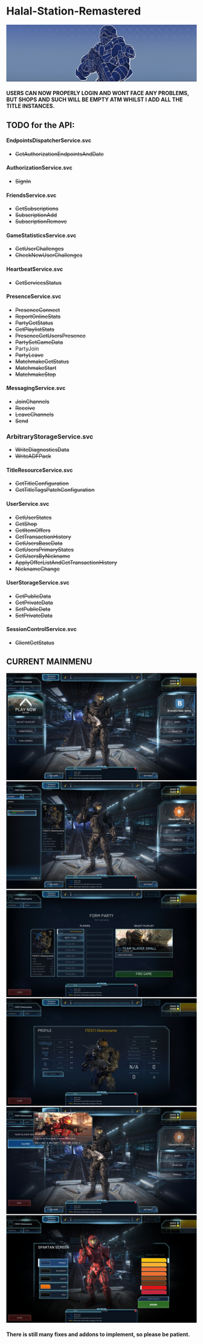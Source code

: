 # Halal-Station-Remastered
![Logo](Utils/Thumbnails/logo.PNG)
#### USERS CAN NOW PROPERLY LOGIN AND WONT FACE ANY PROBLEMS, BUT SHOPS AND SUCH WILL BE EMPTY ATM WHILST I ADD ALL THE TITLE INSTANCES.
## TODO for the API:
#### EndpointsDispatcherService.svc
- ~~GetAuthorizationEndpointsAndDate~~
#### AuthorizationService.svc
- ~~SignIn~~
#### FriendsService.svc
- ~~GetSubscriptions~~
- ~~SubscriptionAdd~~
- ~~SubscriptionRemove~~
#### GameStatisticsService.svc
- ~~GetUserChallenges~~
- ~~CheckNewUserChallenges~~
#### HeartbeatService.svc
- ~~GetServicesStatus~~
#### PresenceService.svc
- ~~PresenceConnect~~
- ~~ReportOnlineStats~~
- ~~PartyGetStatus~~
- ~~GetPlaylistStats~~
- ~~PresenceGetUsersPresence~~
- ~~PartySetGameData~~
- PartyJoin
- ~~PartyLeave~~
- ~~MatchmakeGetStatus~~
- ~~MatchmakeStart~~
- ~~MatchmakeStop~~
#### MessagingService.svc
- ~~JoinChannels~~
- ~~Receive~~
- ~~LeaveChannels~~
- ~~Send~~
### ArbitraryStorageService.svc
- ~~WriteDiagnosticsData~~
- ~~WriteADFPack~~
#### TitleResourceService.svc
- ~~GetTitleConfiguration~~
- ~~GetTitleTagsPatchConfiguration~~
#### UserService.svc
- ~~GetUserStates~~
- ~~GetShop~~
- ~~GetItemOffers~~
- ~~GetTransactionHistory~~
- ~~GetUsersBaseData~~
- ~~GetUsersPrimaryStates~~
- ~~GetUsersByNickname~~
- ~~ApplyOfferListAndGetTransactionHistory~~
- ~~NicknameChange~~
#### UserStorageService.svc
- ~~GetPublicData~~
- ~~GetPrivateData~~
- ~~SetPublicData~~
- ~~SetPrivateData~~
#### SessionControlService.svc
- ~~ClientGetStatus~~

## CURRENT MAINMENU
![Logo](Utils/Thumbnails/logo_2.jpg)
![Logo](Utils/Thumbnails/logo_3.jpg)
![Logo](Utils/Thumbnails/logo_4.jpg)
![Logo](Utils/Thumbnails/logo_5.jpg)
![Logo](Utils/Thumbnails/logo_6.jpg)
![Logo](Utils/Thumbnails/logo_7.jpg)

#### There is still many fixes and addons to implement, so please be patient.